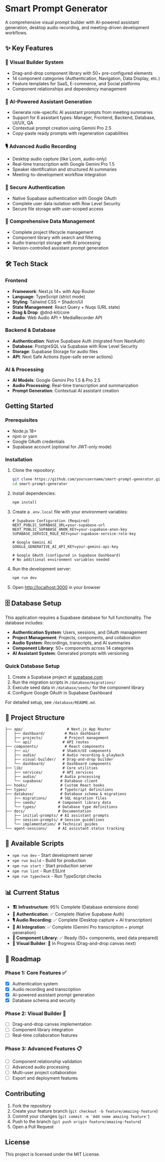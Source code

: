 # Smart Prompt Generator

A comprehensive visual prompt builder with AI-powered assistant generation, desktop audio recording, and meeting-driven development workflows.

## ✨ Key Features

### 🎨 **Visual Builder System**
- Drag-and-drop component library with 50+ pre-configured elements
- 14 component categories (Authentication, Navigation, Data Display, etc.)
- Feature templates for SaaS, E-commerce, and Social platforms
- Component relationships and dependency management

### 🤖 **AI-Powered Assistant Generation**
- Generate role-specific AI assistant prompts from meeting summaries
- Support for 6 assistant types: Manager, Frontend, Backend, Database, UI/UX, QA
- Contextual prompt creation using Gemini Pro 2.5
- Copy-paste ready prompts with regeneration capabilities

### 🎙️ **Advanced Audio Recording**
- Desktop audio capture (like Loom, audio-only)
- Real-time transcription with Google Gemini Pro 1.5
- Speaker identification and structured AI summaries
- Meeting-to-development workflow integration

### 🔐 **Secure Authentication**
- Native Supabase authentication with Google OAuth
- Complete user data isolation with Row Level Security
- Secure file storage with user-scoped access

### 💾 **Comprehensive Data Management**
- Complete project lifecycle management
- Component library with search and filtering
- Audio transcript storage with AI processing
- Version-controlled assistant prompt generation

## 🛠 Tech Stack

### Frontend
- **Framework**: Next.js 14+ with App Router
- **Language**: TypeScript (strict mode)
- **Styling**: Tailwind CSS + Shadcn/UI
- **State Management**: React Query + Nuqs (URL state)
- **Drag & Drop**: @dnd-kit/core
- **Audio**: Web Audio API + MediaRecorder API

### Backend & Database
- **Authentication**: Native Supabase Auth (migrated from NextAuth)
- **Database**: PostgreSQL via Supabase with Row Level Security
- **Storage**: Supabase Storage for audio files
- **API**: Next Safe Actions (type-safe server actions)

### AI & Processing
- **AI Models**: Google Gemini Pro 1.5 & Pro 2.5
- **Audio Processing**: Real-time transcription and summarization
- **Prompt Generation**: Contextual AI assistant creation

## Getting Started

### Prerequisites

- Node.js 18+ 
- npm or yarn
- Google OAuth credentials
- Supabase account (optional for JWT-only mode)

### Installation

1. Clone the repository:
   ```bash
   git clone https://github.com/yourusername/smart-prompt-generator.git
   cd smart-prompt-generator
   ```

2. Install dependencies:
   ```bash
   npm install
   ```

3. Create a `.env.local` file with your environment variables:
   ```env
   # Supabase Configuration (Required)
   NEXT_PUBLIC_SUPABASE_URL=your-supabase-url
   NEXT_PUBLIC_SUPABASE_ANON_KEY=your-supabase-anon-key
   SUPABASE_SERVICE_ROLE_KEY=your-supabase-service-role-key

   # Google Gemini AI
   GOOGLE_GENERATIVE_AI_API_KEY=your-gemini-api-key

   # Google OAuth (configured in Supabase Dashboard)
   # No additional environment variables needed
   ```

4. Run the development server:
   ```bash
   npm run dev
   ```

5. Open [http://localhost:3000](http://localhost:3000) in your browser

## 🗄️ Database Setup

This application requires a Supabase database for full functionality. The database includes:

- **Authentication System**: Users, sessions, and OAuth management
- **Project Management**: Projects, components, and collaboration
- **Audio System**: Recordings, transcripts, and AI summaries
- **Component Library**: 50+ components across 14 categories
- **AI Assistant System**: Generated prompts with versioning

### Quick Database Setup
1. Create a Supabase project at [supabase.com](https://supabase.com)
2. Run the migration scripts in `/database/migrations/` 
3. Execute seed data in `/database/seeds/` for the component library
4. Configure Google OAuth in Supabase Dashboard

For detailed setup, see `/database/README.md`.

## 📁 Project Structure

```
├── app/                    # Next.js App Router
│   ├── dashboard/         # Main dashboard
│   ├── projects/          # Project management
│   └── api/              # API routes
├── components/            # React components
│   ├── ui/               # Shadcn/UI components
│   ├── audio/            # Audio recording & playback
│   ├── visual-builder/   # Drag-and-drop builder
│   └── dashboard/        # Dashboard components
├── lib/                  # Core utilities
│   ├── services/         # API services
│   ├── audio/           # Audio processing
│   └── supabase/        # Database client
├── hooks/               # Custom React hooks
├── types/               # TypeScript definitions
├── database/            # Database schema & migrations
│   ├── migrations/      # SQL migration files
│   ├── seeds/          # Component library data
│   └── types/          # Database type definitions
├── docs/               # Documentation
│   ├── initial-prompts/ # AI assistant prompts
│   ├── session-prompts/ # Session guidelines
│   └── implementation/ # Technical guides
└── agent-sessions/     # AI assistant status tracking
```

## 🚀 Available Scripts

- `npm run dev` - Start development server
- `npm run build` - Build for production  
- `npm run start` - Start production server
- `npm run lint` - Run ESLint
- `npm run typecheck` - Run TypeScript checks

## 📊 Current Status

- **🏗️ Infrastructure**: 95% Complete (Database extensions done)
- **🔐 Authentication**: ✅ Complete (Native Supabase Auth)
- **🎙️ Audio Recording**: ✅ Complete (Desktop capture + AI transcription)
- **🤖 AI Integration**: ✅ Complete (Gemini Pro transcription + prompt generation)
- **🎨 Component Library**: ✅ Ready (50+ components, seed data prepared)
- **📱 Visual Builder**: 🚧 In Progress (Drag-and-drop canvas next)

## 🎯 Roadmap

### Phase 1: Core Features ✅
- [x] Authentication system
- [x] Audio recording and transcription
- [x] AI-powered assistant prompt generation
- [x] Database schema and security

### Phase 2: Visual Builder 🚧
- [ ] Drag-and-drop canvas implementation
- [ ] Component library integration
- [ ] Real-time collaboration features

### Phase 3: Advanced Features 📋
- [ ] Component relationship validation
- [ ] Advanced audio processing
- [ ] Multi-user project collaboration
- [ ] Export and deployment features

## Contributing

1. Fork the repository
2. Create your feature branch (`git checkout -b feature/amazing-feature`)
3. Commit your changes (`git commit -m 'Add some amazing feature'`)
4. Push to the branch (`git push origin feature/amazing-feature`)
5. Open a Pull Request

## License

This project is licensed under the MIT License.